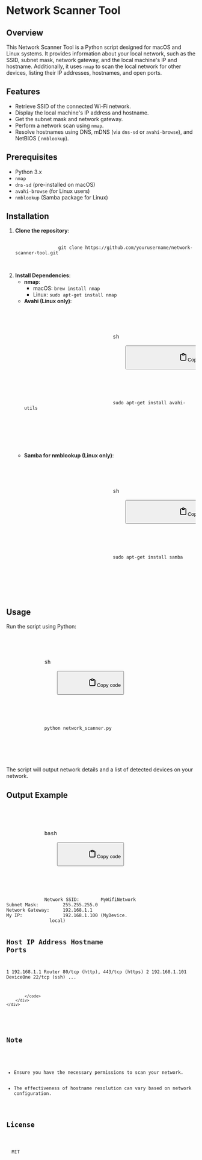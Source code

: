<h1>Network Scanner Tool</h1>
<h2>Overview</h2>
<p>This Network Scanner Tool is a Python script designed for macOS and Linux systems. It provides information about your local network, such as the SSID, subnet mask, network gateway, and the local machine's IP and hostname. Additionally, it uses <code>nmap</code> to scan the local network for other devices, listing their IP addresses, hostnames, and open ports. </p>
<h2>Features</h2>
<ul>
  <li>Retrieve SSID of the connected Wi-Fi network.</li>
  <li>Display the local machine's IP address and hostname.</li>
  <li>Get the subnet mask and network gateway.</li>
  <li>Perform a network scan using <code>nmap</code>. </li>
  <li>Resolve hostnames using DNS, mDNS (via <code>dns-sd</code> or <code>avahi-browse</code>), and NetBIOS ( <code>nmblookup</code>). </li>
</ul>
<h2>Prerequisites</h2>
<ul>
  <li>Python 3.x</li>
  <li>
    <code>nmap</code>
  </li>
  <li>
    <code>dns-sd</code> (pre-installed on macOS)
  </li>
  <li>
    <code>avahi-browse</code> (for Linux users)
  </li>
  <li>
    <code>nmblookup</code> (Samba package for Linux)
  </li>
</ul>
<h2>Installation</h2>
<ol>
  <li>
    <strong>Clone the repository</strong>:
    <pre>
			<code>
                git clone https://github.com/yourusername/network-scanner-tool.git
            </code>
		</pre>
  </li>
  <li>
    <strong>Install Dependencies</strong>: <ul>
      <li>
        <strong>nmap</strong>: <ul>
          <li>macOS: <code>brew install nmap</code>
          </li>
          <li>Linux: <code>sudo apt-get install nmap</code>
          </li>
        </ul>
      </li>
      <li>
        <strong>Avahi (Linux only)</strong>:
        <pre>
					<div class="bg-black rounded-md">
						<div class="flex items-center relative text-gray-200 bg-gray-800 dark:bg-token-surface-primary px-4 py-2 text-xs font-sans justify-between rounded-t-md">
							<span>sh</span>
							<span class="" data-state="closed">
								<button class="flex gap-1 items-center">
									<svg width="24" height="24" viewBox="0 0 24 24" fill="none"
										xmlns="http://www.w3.org/2000/svg" class="icon-sm">
										<path fill-rule="evenodd" clip-rule="evenodd" d="M12 4C10.8954 4 10 4.89543 10 6H14C14 4.89543 13.1046 4 12 4ZM8.53513 4C9.22675 2.8044 10.5194 2 12 2C13.4806 2 14.7733 2.8044 15.4649 4H17C18.6569 4 20 5.34315 20 7V19C20 20.6569 18.6569 22 17 22H7C5.34315 22 4 20.6569 4 19V7C4 5.34315 5.34315 4 7 4H8.53513ZM8 6H7C6.44772 6 6 6.44772 6 7V19C6 19.5523 6.44772 20 7 20H17C17.5523 20 18 19.5523 18 19V7C18 6.44772 17.5523 6 17 6H16C16 7.10457 15.1046 8 14 8H10C8.89543 8 8 7.10457 8 6Z" fill="currentColor"></path>
									</svg>Copy code
								</button>
							</span>
						</div>
						<div class="p-4 overflow-y-auto">
							<code class="!whitespace-pre hljs language-sh">sudo apt-get install avahi-utils
</code>
						</div>
					</div>
				</pre>
      </li>
      <li>
        <strong>Samba for nmblookup (Linux only)</strong>:
        <pre>
					<div class="bg-black rounded-md">
						<div class="flex items-center relative text-gray-200 bg-gray-800 dark:bg-token-surface-primary px-4 py-2 text-xs font-sans justify-between rounded-t-md">
							<span>sh</span>
							<span class="" data-state="closed">
								<button class="flex gap-1 items-center">
									<svg width="24" height="24" viewBox="0 0 24 24" fill="none"
										xmlns="http://www.w3.org/2000/svg" class="icon-sm">
										<path fill-rule="evenodd" clip-rule="evenodd" d="M12 4C10.8954 4 10 4.89543 10 6H14C14 4.89543 13.1046 4 12 4ZM8.53513 4C9.22675 2.8044 10.5194 2 12 2C13.4806 2 14.7733 2.8044 15.4649 4H17C18.6569 4 20 5.34315 20 7V19C20 20.6569 18.6569 22 17 22H7C5.34315 22 4 20.6569 4 19V7C4 5.34315 5.34315 4 7 4H8.53513ZM8 6H7C6.44772 6 6 6.44772 6 7V19C6 19.5523 6.44772 20 7 20H17C17.5523 20 18 19.5523 18 19V7C18 6.44772 17.5523 6 17 6H16C16 7.10457 15.1046 8 14 8H10C8.89543 8 8 7.10457 8 6Z" fill="currentColor"></path>
									</svg>Copy code
								</button>
							</span>
						</div>
						<div class="p-4 overflow-y-auto">
							<code class="!whitespace-pre hljs language-sh">sudo apt-get install samba
</code>
						</div>
					</div>
				</pre>
      </li>
    </ul>
  </li>
</ol>
<h2>Usage</h2>
<p>Run the script using Python:</p>
<pre>
	<div class="bg-black rounded-md">
		<div class="flex items-center relative text-gray-200 bg-gray-800 dark:bg-token-surface-primary px-4 py-2 text-xs font-sans justify-between rounded-t-md">
			<span>sh</span>
			<span class="" data-state="closed">
				<button class="flex gap-1 items-center">
					<svg width="24" height="24" viewBox="0 0 24 24" fill="none"
						xmlns="http://www.w3.org/2000/svg" class="icon-sm">
						<path fill-rule="evenodd" clip-rule="evenodd" d="M12 4C10.8954 4 10 4.89543 10 6H14C14 4.89543 13.1046 4 12 4ZM8.53513 4C9.22675 2.8044 10.5194 2 12 2C13.4806 2 14.7733 2.8044 15.4649 4H17C18.6569 4 20 5.34315 20 7V19C20 20.6569 18.6569 22 17 22H7C5.34315 22 4 20.6569 4 19V7C4 5.34315 5.34315 4 7 4H8.53513ZM8 6H7C6.44772 6 6 6.44772 6 7V19C6 19.5523 6.44772 20 7 20H17C17.5523 20 18 19.5523 18 19V7C18 6.44772 17.5523 6 17 6H16C16 7.10457 15.1046 8 14 8H10C8.89543 8 8 7.10457 8 6Z" fill="currentColor"></path>
					</svg>Copy code
				</button>
			</span>
		</div>
		<div class="p-4 overflow-y-auto">
			<code class="!whitespace-pre hljs language-sh">python network_scanner.py
</code>
		</div>
	</div>
</pre>
<p>The script will output network details and a list of detected devices on your network.</p>
<h2>Output Example</h2>
<pre>
	<div class="bg-black rounded-md">
		<div class="flex items-center relative text-gray-200 bg-gray-800 dark:bg-token-surface-primary px-4 py-2 text-xs font-sans justify-between rounded-t-md">
			<span>bash</span>
			<span class="" data-state="closed">
				<button class="flex gap-1 items-center">
					<svg width="24" height="24" viewBox="0 0 24 24" fill="none"
						xmlns="http://www.w3.org/2000/svg" class="icon-sm">
						<path fill-rule="evenodd" clip-rule="evenodd" d="M12 4C10.8954 4 10 4.89543 10 6H14C14 4.89543 13.1046 4 12 4ZM8.53513 4C9.22675 2.8044 10.5194 2 12 2C13.4806 2 14.7733 2.8044 15.4649 4H17C18.6569 4 20 5.34315 20 7V19C20 20.6569 18.6569 22 17 22H7C5.34315 22 4 20.6569 4 19V7C4 5.34315 5.34315 4 7 4H8.53513ZM8 6H7C6.44772 6 6 6.44772 6 7V19C6 19.5523 6.44772 20 7 20H17C17.5523 20 18 19.5523 18 19V7C18 6.44772 17.5523 6 17 6H16C16 7.10457 15.1046 8 14 8H10C8.89543 8 8 7.10457 8 6Z" fill="currentColor"></path>
					</svg>Copy code
				</button>
			</span>
		</div>
		<div class="p-4 overflow-y-auto">
			<code class="!whitespace-pre hljs language-bash">Network SSID:        MyWifiNetwork
Subnet Mask:         255.255.255.0
Network Gateway:     192.168.1.1
My IP:               192.168.1.100 (MyDevice.
				<span class="hljs-built_in">local</span>)

Host  IP Address       Hostname            Ports
----------------------------------------------------------
1     192.168.1.1      Router              80/tcp (http), 443/tcp (https)
2     192.168.1.101    DeviceOne           22/tcp (ssh)
...

			</code>
		</div>
	</div>
</pre>
<h2>Note</h2>
<ul>
  <li>Ensure you have the necessary permissions to scan your network.</li>
  <li>The effectiveness of hostname resolution can vary based on network configuration.</li>
</ul>
<h2>License</h2>
<p>
  <a target="_new">MIT</a>
</p>

